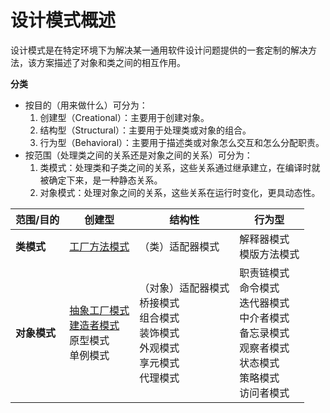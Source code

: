 # 设计模式概述

设计模式是在特定环境下为解决某一通用软件设计问题提供的一套定制的解决方法，该方案描述了对象和类之间的相互作用。

**分类**

- 按目的（用来做什么）可分为：
  1. 创建型（Creational）：主要用于创建对象。
  2. 结构型（Structural）：主要用于处理类或对象的组合。
  3. 行为型（Behavioral）：主要用于描述类或对象怎么交互和怎么分配职责。
- 按范围（处理类之间的关系还是对象之间的关系）可分为：
  1. 类模式：处理类和子类之间的关系，这些关系通过继承建立，在编译时就被确定下来，是一种静态关系。
  2. 对象模式：处理对象之间的关系，这些关系在运行时变化，更具动态性。

| 范围/目的    | 创建型                                                       | 结构性                                                       | 行为型                                                       |
| ------------ | ------------------------------------------------------------ | ------------------------------------------------------------ | ------------------------------------------------------------ |
| **类模式**   | [工厂方法模式](./04.工厂方法模式)                            | （类）适配器模式                                             | 解释器模式<br />模版方法模式                                 |
| **对象模式** | [抽象工厂模式](./05.抽象工厂模式)<br />[建造者模式](./06.建造者模式)<br />原型模式<br />单例模式 | （对象）适配器模式<br />桥接模式<br />组合模式<br />装饰模式<br />外观模式<br />享元模式<br />代理模式 | 职责链模式<br />命令模式<br />迭代器模式<br />中介者模式<br />备忘录模式<br />观察者模式<br />状态模式<br />策略模式<br />访问者模式 |
